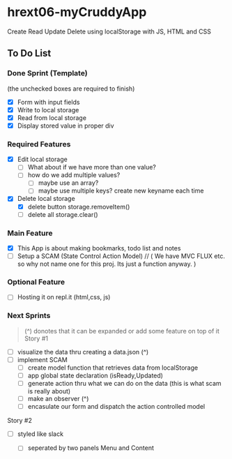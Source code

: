 # hrext06-myCruddyApp
Create Read Update Delete using localStorage with JS, HTML and CSS

## To Do List

### Done Sprint (Template)
(the unchecked boxes are required to finish)
- [x] Form with input fields
- [x] Write to local storage
- [x] Read from local storage
- [x] Display stored value in proper div

### Required Features
- [x] Edit local storage
    - [ ] What about if we have more than one value?
    - [ ] how do we add multiple values?
        - [ ] maybe use an array?
        - [ ] maybe use multiple keys? create new keyname each time
- [x] Delete local storage
    - [x] delete button storage.removeItem()
    - [ ] delete all storage.clear()

### Main Feature
- [x] This App is about making bookmarks, todo list and notes
- [ ] Setup a SCAM (State Control Action Model) // ( We have MVC FLUX etc. so why not name one for this proj. Its just a function anyway. )

### Optional Feature
- [ ] Hosting it on repl.it (html,css, js)

### Next Sprints
> (^) donotes that it can be expanded or add some feature on top of it
Story #1
- [ ] visualize the data thru creating a data.json (^)
- [ ] implement SCAM
    - [ ] create model function that retrieves data from localStorage
    - [ ] app global state declaration (isReady,Updated)
    - [ ] generate action thru what we can do on the data (this is what scam is really about)
    - [ ] make an observer (^)
    - [ ] encasulate our form and dispatch the action controlled model

Story #2
- [ ] styled like slack
    - [ ] seperated by two panels Menu and Content

